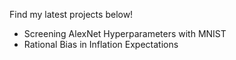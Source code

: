 Find my latest projects below!

* Screening AlexNet Hyperparameters with MNIST
* Rational Bias in Inflation Expectations

